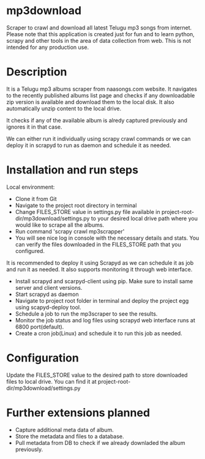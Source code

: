 # mp3download
Scraper to crawl and download all latest Telugu mp3 songs from internet. Please note that this application is created just for fun and to learn python, scrapy and other tools in the area of data collection from web. This is not intended for any production use. 

# Description
It is a Telugu mp3 albums scraper from naasongs.com website. It navigates to the recently published albums list page and checks if any downloadable zip version is available and download them to the local disk. It also automatically unzip content to the local drive.

It checks if any of the available album is alredy captured previously and ignores it in that case.

We can either run it individually using scrapy crawl commands or we can deploy it in scrapyd to run as daemon and schedule it as needed.

# Installation and run steps
Local environment:
- Clone it from Git 
- Navigate to the project root directory in terminal
- Change FILES_STORE value in settings.py file available in project-root-dir/mp3download/settings.py to your desired local drive path where you would like to scrape all the albums.
- Run command 'scrapy crawl mp3scrapper'
- You will see nice log in console with the necessary details and stats. You can verify the files downloaded in the FILES_STORE path that you configured.

It is recommended to deploy it using Scrapyd as we can schedule it as job and run it as needed. It also supports monitoring it through web interface.
- Install scrapyd and scarpyd-client using pip. Make sure to install same server and client versions.
- Start scrapyd as daemon
- Navigate to project root folder in terminal and deploy the project egg using scapyd-deploy tool.
- Schedule a job to run the mp3scraper to see the results.
- Monitor the job status and log files using scrapyd web interface runs at 6800 port(default).
- Create a cron job(Linux) and schedule it to run this job as needed.

# Configuration
Update the FILES_STORE value to the desired path to store downloaded files to local drive. You can find it at project-root-dir/mp3download/settings.py

# Further extensions planned
- Capture additional meta data of album.
- Store the metadata and files to a database. 
- Pull metadata from DB to check if we already downladed the album previously.
